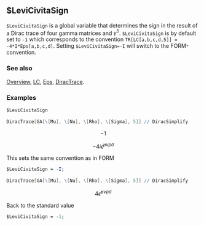 ## $LeviCivitaSign

`$LeviCivitaSign` is a global variable that determines the sign in the result of a Dirac trace of four gamma matrices and $\gamma^5$.  `$LeviCivitaSign` is by default set to `-1` which corresponds to the convention `TR[LC[a,b,c,d,5]] = -4*I*Eps[a,b,c,d]`. Setting `$LeviCivitaSign=-I` will switch to the FORM-convention.

### See also

[Overview](Extra/FeynCalc.md), [LC](LC.md), [Eps](Eps.md), [DiracTrace](DiracTrace.md).

### Examples

```mathematica
$LeviCivitaSign 
 
DiracTrace[GA[\[Mu], \[Nu], \[Rho], \[Sigma], 5]] // DiracSimplify
```

$$-1$$

$$-4 i \bar{\epsilon }^{\mu \nu \rho \sigma }$$

This sets the same convention as in FORM

```mathematica
$LeviCivitaSign = -I; 
 
DiracTrace[GA[\[Mu], \[Nu], \[Rho], \[Sigma], 5]] // DiracSimplify
```

$$4 \bar{\epsilon }^{\mu \nu \rho \sigma }$$

Back to the standard value

```mathematica
$LeviCivitaSign = -1;
```